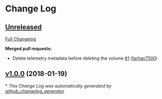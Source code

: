 # Change Log

## [Unreleased](https://github.com/HewlettPackard/hpe3par_ruby_sdk/tree/HEAD)

[Full Changelog](https://github.com/HewlettPackard/hpe3par_ruby_sdk/compare/v1.0.0...HEAD)

**Merged pull requests:**

- Delete telemetry metadata before deleting the volume [\#1](https://github.com/HewlettPackard/hpe3par_ruby_sdk/pull/1) ([farhan7500](https://github.com/farhan7500))

## [v1.0.0](https://github.com/HewlettPackard/hpe3par_ruby_sdk/tree/v1.0.0) (2018-01-19)


\* *This Change Log was automatically generated by [github_changelog_generator](https://github.com/skywinder/Github-Changelog-Generator)*